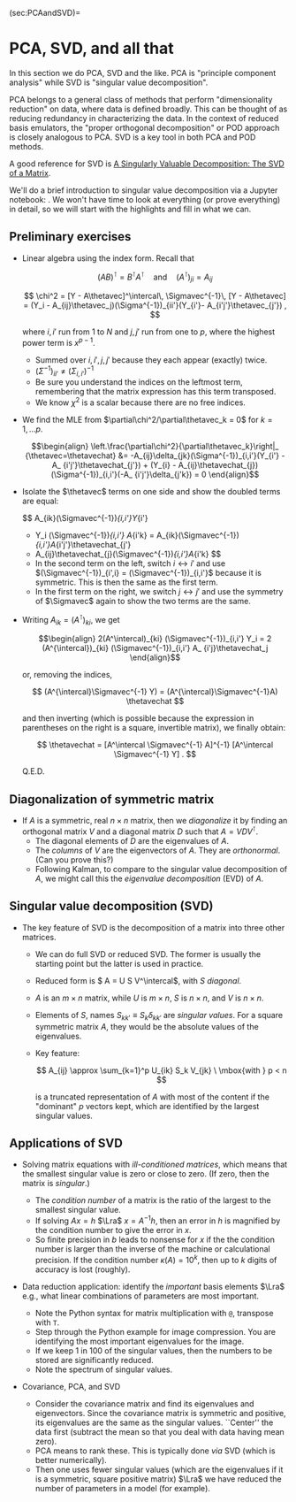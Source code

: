 (sec:PCAandSVD)=
# PCA, SVD, and all that

In this section we do PCA, SVD and the like. PCA is "principle component analysis" while SVD is "singular value decomposition".

PCA belongs to a general class of methods that perform "dimensionality reduction" on data, where data is defined broadly. This can be thought of as reducing redundancy in characterizing the data.
In the context of reduced basis emulators, the "proper orthogonal decomposition" or POD approach is closely analogous to PCA.
SVD is a key tool in both PCA and POD methods.

A good reference for SVD is [A Singularly Valuable Decomposition: The SVD of a Matrix](http://www.math.kent.edu/~reichel/courses/intr.num.comp.1/fall11/lecture7/svd.pdf).

We'll do a brief introduction to singular value decomposition via a Jupyter notebook: [](./linear_algebra_games_including_SVD.ipynb). We won't have time to look at everything (or prove everything) in detail, so we will start with the highlights and fill in what we can.

## Preliminary exercises

* Linear algebra using the index form. Recall that

    $$
      (AB)^\intercal = B^\intercal A^\intercal
      \quad\mbox{and}\quad
     (A^\intercal)_{ji} = A_{ij}
    $$

    $$
      \chi^2 = [Y - A\thetavec]^\intercal\, \Sigmavec^{-1}\, [Y - A\thetavec] =
      (Y_i - A_{ij}\thetavec_j)(\Sigma^{-1})_{ii'}(Y_{i'}- A_{i'j'}\thetavec_{j'}) ,
    $$

    where $i,i'$ run from $1$ to $N$ and $j,j'$ run from one to $p$, where the highest power term is $x^{p-1}$. 
    * Summed over $i,i',j,j'$ because they each appear (exactly) twice.
    * $(\Sigma^{-1})_{ii'} \neq (\Sigma_{i,i'})^{-1}$
    * Be sure you understand the indices on the leftmost term, remembering that the matrix expression has this term transposed.
    * We know $\chi^2$ is a scalar because there are no free indices.

* We find the MLE from $\partial\chi^2/\partial\thetavec_k = 0$ for $k = 1,\ldots p$. 

    $$\begin{align}
     \left.\frac{\partial\chi^2}{\partial\thetavec_k}\right|_    {\thetavec=\thetavechat}
     &= -A_{ij}\delta_{jk}(\Sigma^{-1})_{i,i'}(Y_{i'} - A_    {i'j'}\thetavechat_{j'}) + 
     (Y_{i} - A_{ij}\thetavechat_{j})(\Sigma^{-1})_{i,i'}(-A_    {i'j'}\delta_{j'k}) = 0
    \end{align}$$

* Isolate the $\thetavec$ terms on one side and show the doubled terms are equal:

    $$
     A_{ik}(\Sigmavec^{-1})_{i,i'}Y_{i'}
     + Y_i (\Sigmavec^{-1})_{i,i'} A_{i'k}
     =
     A_{ik}(\Sigmavec^{-1})_{i,i'}A_{i'j'}\thetavechat_{j'}
     + A_{ij}\thetavechat_{j}(\Sigmavec^{-1})_{i,i'}A_{i'k}
    $$   

    * In the second term on the left, switch $i\leftrightarrow i'$ and use $(\Sigmavec^{-1})_{i',i} = (\Sigmavec^{-1})_{i,i'}$ because it is symmetric. This is then the same as the first term.
    * In the first term on the right, we switch $j\leftrightarrow j'$ and use the symmetry of $\Sigmavec$ again to show the two terms are the same. 

* Writing $A_{ik} = (A^\intercal)_{ki}$, we get
    
    $$\begin{align}
     2(A^\intercal)_{ki} (\Sigmavec^{-1})_{i,i'} Y_i
      = 2 (A^{\intercal})_{ki} (\Sigmavec^{-1})_{i,i'} A_    {i'j}\thetavechat_j
    \end{align}$$
    
    or, removing the indices,
    
    $$
      (A^{\intercal}\Sigmavec^{-1} Y) = (A^{\intercal}\Sigmavec^{-1}A)    \thetavechat
    $$
    
    and then inverting (which is possible because the expression in parentheses on the right is a square, invertible matrix), we finally obtain:
    
    $$
      \thetavechat = [A^\intercal \Sigmavec^{-1} A]^{-1}
         [A^\intercal \Sigmavec^{-1} Y] .
    $$

    Q.E.D.


## Diagonalization of symmetric matrix

* If $A$ is a symmetric, real $n \times n$ matrix, then we *diagonalize* it by finding an orthogonal matrix $V$ and a diagonal matrix $D$ such that $A = V D V^\intercal$.
    * The diagonal elements of $D$ are the eigenvalues of $A$.
    * The *columns* of $V$ are the eigenvectors of $A$. They are *orthonormal*. (Can you prove this?)
    * Following Kalman, to compare to the singular value decomposition of $A$, we might call this the *eigenvalue decomposition* (EVD) of $A$.

## Singular value decomposition (SVD)

* The key feature of SVD is the decomposition of a matrix into three other matrices.
    * We can do full SVD or reduced SVD. The former is usually the starting point but the latter is used in practice.

    * Reduced form is $ A = U S V^\intercal$, with $S$ *diagonal*. 
    * $A$ is an $m\times n$ matrix, while $U$ is $m \times n$, $S$ is $n\times n$, and $V$ is $n\times n$.

    * Elements of $S$, names $S_{kk'} \equiv S_k \delta_{kk'}$  are *singular values*. For a square symmetric matrix $A$, they would be the absolute values of the eigenvalues.

    * Key feature:

        $$
           A_{ij} \approx \sum_{k=1}^p U_{ik} S_k V_{jk} \ \mbox{with } p < n    
        $$
    
        is a truncated representation of $A$ with most of the content if the "dominant" $p$ vectors kept, which are identified by the largest singular values.


## Applications of SVD

* Solving matrix equations with *ill-conditioned matrices*, which means that the smallest singular value is zero or close to zero. (If zero, then the matrix is *singular*.)
    * The *condition number* of a matrix is the ratio of the largest to the smallest singular value.
    * If solving $Ax = h$ $\Lra$ $x = A^{-1}h$, then an error in $h$ is magnified by the condition number to give the error in $x$.
    * So finite precision in $b$ leads to nonsense for $x$ if the the condition number is larger than the inverse of the machine or calculational precision. If the condition number $\kappa(A) = 10^k$, then up to $k$ digits of accuracy is lost (roughly).

* Data reduction application: identify the *important* basis elements $\Lra$ e.g., what linear combinations of parameters are most important.
    * Note the Python syntax for matrix multiplication with `@`, transpose with `T`.
    * Step through the Python example for image compression.
    You are identifying the most important eigenvalues for the image.
    * If we keep 1 in 100 of the singular values, then the numbers to be stored are significantly reduced.
    * Note the spectrum of singular values.

* Covariance, PCA, and SVD
    * Consider the covariance matrix and find its eigenvalues and eigenvectors. Since the covariance matrix is symmetric and positive, its eigenvalues are the same as the singular values. ``Center'' the data first (subtract the mean so that you deal with data having mean zero).
    * PCA means to rank these. This is typically done *via* SVD (which is better numerically).
    * Then one uses fewer singular values (which are the eigenvalues if it is a symmetric, square positive matrix) $\Lra$ we have reduced the number of parameters in a model (for example).



